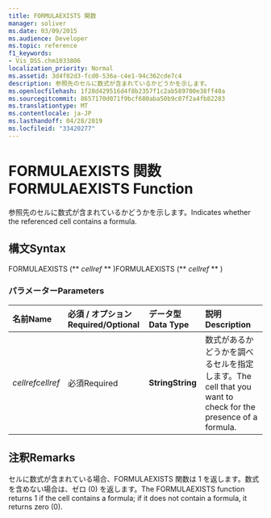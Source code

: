 ```yaml
---
title: FORMULAEXISTS 関数
manager: soliver
ms.date: 03/09/2015
ms.audience: Developer
ms.topic: reference
f1_keywords:
- Vis_DSS.chm1033806
localization_priority: Normal
ms.assetid: 3d4f82d3-fcd0-536a-c4e1-94c362cde7c4
description: 参照先のセルに数式が含まれているかどうかを示します。
ms.openlocfilehash: 1f28d429516d4f8b2357f1c2ab589700e38ff40a
ms.sourcegitcommit: 8657170d071f9bcf680aba50b9c07f2a4fb82283
ms.translationtype: MT
ms.contentlocale: ja-JP
ms.lasthandoff: 04/28/2019
ms.locfileid: "33420277"
---
```

# <a name="formulaexists-function"></a><span data-ttu-id="a4352-103">FORMULAEXISTS 関数</span><span class="sxs-lookup"><span data-stu-id="a4352-103">FORMULAEXISTS Function</span></span>

<span data-ttu-id="a4352-104">参照先のセルに数式が含まれているかどうかを示します。</span><span class="sxs-lookup"><span data-stu-id="a4352-104">Indicates whether the referenced cell contains a formula.</span></span> 
  
## <a name="syntax"></a><span data-ttu-id="a4352-105">構文</span><span class="sxs-lookup"><span data-stu-id="a4352-105">Syntax</span></span>

<span data-ttu-id="a4352-106">FORMULAEXISTS (\*\* *cellref* \*\* )</span><span class="sxs-lookup"><span data-stu-id="a4352-106">FORMULAEXISTS (\*\* *cellref* \*\* )</span></span> 
  
### <a name="parameters"></a><span data-ttu-id="a4352-107">パラメーター</span><span class="sxs-lookup"><span data-stu-id="a4352-107">Parameters</span></span>

|<span data-ttu-id="a4352-108">**名前**</span><span class="sxs-lookup"><span data-stu-id="a4352-108">**Name**</span></span>|<span data-ttu-id="a4352-109">**必須 / オプション**</span><span class="sxs-lookup"><span data-stu-id="a4352-109">**Required/Optional**</span></span>|<span data-ttu-id="a4352-110">**データ型**</span><span class="sxs-lookup"><span data-stu-id="a4352-110">**Data Type**</span></span>|<span data-ttu-id="a4352-111">**説明**</span><span class="sxs-lookup"><span data-stu-id="a4352-111">**Description**</span></span>|
|:-----|:-----|:-----|:-----|
| <span data-ttu-id="a4352-112">_cellref_</span><span class="sxs-lookup"><span data-stu-id="a4352-112">_cellref_</span></span> <br/> |<span data-ttu-id="a4352-113">必須</span><span class="sxs-lookup"><span data-stu-id="a4352-113">Required</span></span>  <br/> |<span data-ttu-id="a4352-114">**String**</span><span class="sxs-lookup"><span data-stu-id="a4352-114">**String**</span></span> <br/> |<span data-ttu-id="a4352-115">数式があるかどうかを調べるセルを指定します。</span><span class="sxs-lookup"><span data-stu-id="a4352-115">The cell that you want to check for the presence of a formula.</span></span>  <br/> |
   
## <a name="remarks"></a><span data-ttu-id="a4352-116">注釈</span><span class="sxs-lookup"><span data-stu-id="a4352-116">Remarks</span></span>

<span data-ttu-id="a4352-117">セルに数式が含まれている場合、FORMULAEXISTS 関数は 1 を返します。数式を含めない場合は、ゼロ (0) を返します。</span><span class="sxs-lookup"><span data-stu-id="a4352-117">The FORMULAEXISTS function returns 1 if the cell contains a formula; if it does not contain a formula, it returns zero (0).</span></span> 
  

